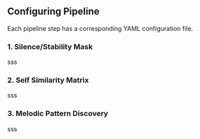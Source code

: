 
## Configuring Pipeline

Each pipeline step has a corresponding YAML configuration file. 

### 1. Silence/Stability Mask
sss

### 2. Self Similarity Matrix
sss

### 3. Melodic Pattern Discovery
sss


